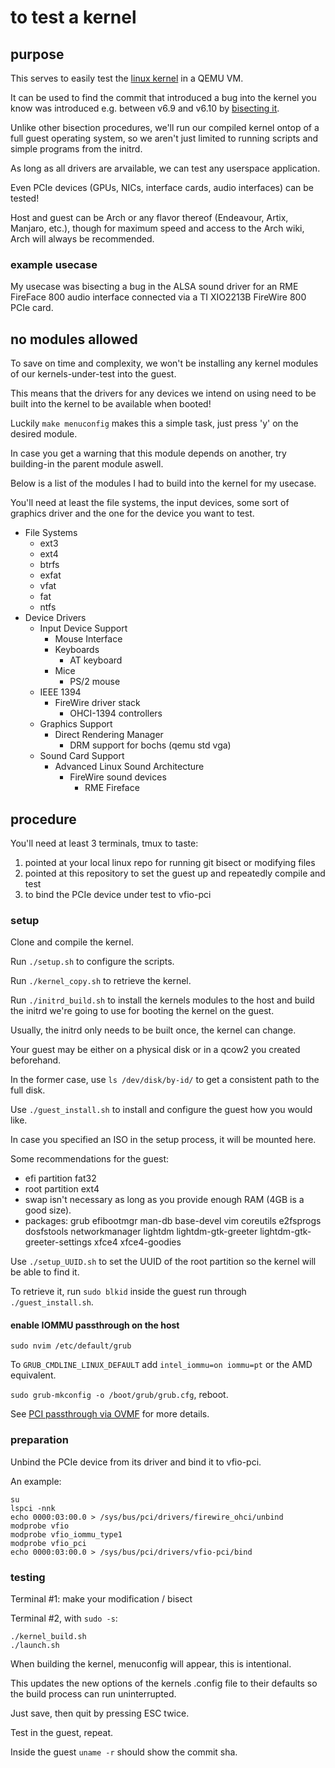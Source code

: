 # to test a kernel

## purpose

This serves to easily test the [linux kernel](https://github.com/torvalds/linux) in a QEMU VM.

It can be used to find the commit that introduced a bug into the kernel you know was introduced e.g. between v6.9 and v6.10 by [bisecting it](https://www.kernel.org/doc/html/latest/admin-guide/bug-bisect.html).

Unlike other bisection procedures, we'll run our compiled kernel ontop of a full guest operating system, so we aren't just limited to running scripts and simple programs from the initrd.

As long as all drivers are arvailable, we can test any userspace application.

Even PCIe devices (GPUs, NICs, interface cards, audio interfaces) can be tested!

Host and guest can be Arch or any flavor thereof (Endeavour, Artix, Manjaro, etc.), though for maximum speed and access to the Arch wiki, Arch will always be recommended.

### example usecase

My usecase was bisecting a bug in the ALSA sound driver for an RME FireFace 800 audio interface connected via a TI XIO2213B FireWire 800 PCIe card.

## no modules allowed

To save on time and complexity, we won't be installing any kernel modules of our kernels-under-test into the guest.

This means that the drivers for any devices we intend on using need to be built into the kernel to be available when booted!

Luckily `make menuconfig` makes this a simple task, just press 'y' on the desired module.

In case you get a warning that this module depends on another, try building-in the parent module aswell.

Below is a list of the modules I had to build into the kernel for my usecase.

You'll need at least the file systems, the input devices, some sort of graphics driver and the one for the device you want to test.

- File Systems
    - ext3
    - ext4
    - btrfs
    - exfat
    - vfat
    - fat
    - ntfs
- Device Drivers
    - Input Device Support
        - Mouse Interface
        - Keyboards
            - AT keyboard
        - Mice
            - PS/2 mouse
    - IEEE 1394
        - FireWire driver stack
            - OHCI-1394 controllers
    - Graphics Support
        - Direct Rendering Manager
            - DRM support for bochs (qemu std vga)
    - Sound Card Support
        - Advanced Linux Sound Architecture
            - FireWire sound devices
                - RME Fireface

## procedure

You'll need at least 3 terminals, tmux to taste:
1. pointed at your local linux repo for running git bisect or modifying files
2. pointed at this repository to set the guest up and repeatedly compile and test
3. to bind the PCIe device under test to vfio-pci

### setup
Clone and compile the kernel.

Run `./setup.sh` to configure the scripts.

Run `./kernel_copy.sh` to retrieve the kernel.

Run `./initrd_build.sh` to install the kernels modules to the host and build the initrd we're going to use for booting the kernel on the guest.

Usually, the initrd only needs to be built once, the kernel can change.


Your guest may be either on a physical disk or in a qcow2 you created beforehand.

In the former case, use `ls /dev/disk/by-id/` to get a consistent path to the full disk.

Use `./guest_install.sh` to install and configure the guest how you would like.

In case you specified an ISO in the setup process, it will be mounted here.

Some recommendations for the guest:
- efi partition fat32
- root partition ext4
- swap isn't necessary as long as you provide enough RAM (4GB is a good size).
- packages: grub efibootmgr man-db base-devel vim coreutils e2fsprogs dosfstools networkmanager lightdm lightdm-gtk-greeter lightdm-gtk-greeter-settings xfce4 xfce4-goodies


Use `./setup_UUID.sh` to set the UUID of the root partition so the kernel will be able to find it.

To retrieve it, run `sudo blkid` inside the guest run through `./guest_install.sh`.


#### enable IOMMU passthrough on the host
`sudo nvim /etc/default/grub`

To `GRUB_CMDLINE_LINUX_DEFAULT` add `intel_iommu=on iommu=pt` or the AMD equivalent.

`sudo grub-mkconfig -o /boot/grub/grub.cfg`, reboot.

See [PCI passthrough via OVMF](https://wiki.archlinux.org/title/PCI_passthrough_via_OVMF) for more details.

### preparation
Unbind the PCIe device from its driver and bind it to vfio-pci.

An example:
```
su
lspci -nnk
echo 0000:03:00.0 > /sys/bus/pci/drivers/firewire_ohci/unbind
modprobe vfio
modprobe vfio_iommu_type1
modprobe vfio_pci
echo 0000:03:00.0 > /sys/bus/pci/drivers/vfio-pci/bind
```
### testing
Terminal #1: make your modification / bisect

Terminal #2, with `sudo -s`:
```
./kernel_build.sh
./launch.sh
```
When building the kernel, menuconfig will appear, this is intentional.

This updates the new options of the kernels .config file to their defaults so the build process can run uninterrupted.

Just save, then quit by pressing ESC twice.


Test in the guest, repeat.

Inside the guest `uname -r` should show the commit sha.
